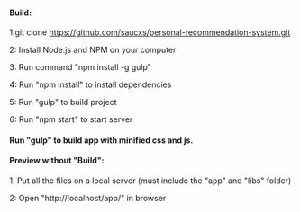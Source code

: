 #### Build:

1.git clone https://github.com/saucxs/personal-recommendation-system.git

2: Install Node.js and NPM on your computer

3: Run command "npm install -g gulp"

4: Run "npm install" to install dependencies

5: Run "gulp" to build project

6: Run "npm start" to start server

#### Run "gulp" to build app with minified css and js.

#### Preview without "Build":

1: Put all the files on a local server (must include the "app" and "libs" folder)

2: Open "http://localhost/app/" in browser
